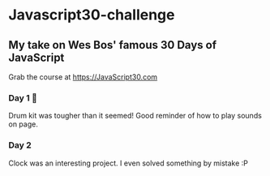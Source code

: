 # Javascript30-challenge

## My take on Wes Bos' famous 30 Days of JavaScript 
Grab the course at https://JavaScript30.com

### Day 1 🥁

Drum kit was tougher than it seemed! Good reminder of how to play sounds on page.

### Day 2

Clock was an interesting project. I even solved something by mistake :P

